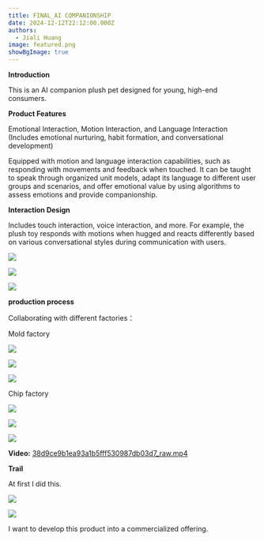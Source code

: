 ```yaml
---
title: FINAL_AI COMPANIONSHIP
date: 2024-12-12T22:12:00.000Z
authors:
  - Jiali Huang
image: featured.png
showBgImage: true
---
```

**Introduction**

This is an AI companion plush pet designed for young, high-end consumers.

**Product Features**

Emotional Interaction, Motion Interaction, and Language Interaction
  (Includes emotional nurturing, habit formation, and conversational development)

Equipped with motion and language interaction capabilities, such as responding with movements and feedback when touched. It can be taught to speak through organized unit models, adapt its language to different user groups and scenarios, and offer emotional value by using algorithms to assess emotions and provide companionship.

**Interaction Design**

Includes touch interaction, voice interaction, and more. For example, the plush toy responds with motions when hugged and reacts differently based on various conversational styles during communication with users.

![](cedce89c741f95c27be3bd47047a106.png)

![](造型-关节设置.png)

![](应用场景.png)

**production process**

Collaborating with different factories：

Mold factory

![](68f29c22867f9e83e51339541a7dbec.png)

![](4cf1a6f6bfd28a0eb56449b6ad20719.png)

![](a6d7784e6e95613e732e139c53a95dc.png)

Chip factory


![](f9aab586b9c94da9bb1cbdded852a02.png)

![](b630595ec4f7bae801defc1d07deb48.png)

![](61cca450c180c15d6c195940d4509d6.png)


**Video:**[](https://1drv.ms/v/c/314ba15a9b23cde5/EcA3ic__0GdFkI_IoiJ5GswBYOJthC_gI6eUWoHF2UEoaQ?e=LZU4Bo)
[38d9ce9b1ea93a1b5fff530987db03d7_raw.mp4](https://1drv.ms/v/c/314ba15a9b23cde5/EcA3ic__0GdFkI_IoiJ5GswBYOJthC_gI6eUWoHF2UEoaQ?e=tY3vvY)
[](https://1drv.ms/v/c/314ba15a9b23cde5/EcA3ic__0GdFkI_IoiJ5GswBYOJthC_gI6eUWoHF2UEoaQ?e=LZU4Bo)

**Trail**

At first I did this.

![](6914e00efa73771c56cb77fefd88308.png)

![](48030cda105ab168e81ef8dd61660bd.png)

I want to develop this product into a commercialized offering.
